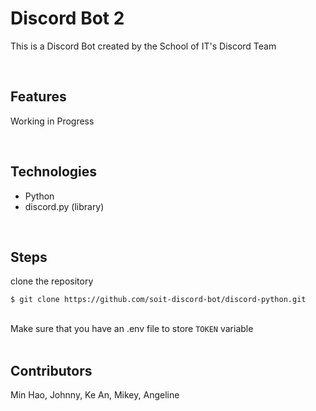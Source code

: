 # Discord Bot 2
This is a Discord Bot created by the School of IT's Discord Team

<br>

## Features
Working in Progress

<br>

## Technologies
- Python
- discord.py (library)

<br>

## Steps
clone the repository

`$ git clone https://github.com/soit-discord-bot/discord-python.git`<br><br>


Make sure that you have an .env file to store `TOKEN` variable<br><br>


## Contributors
Min Hao, Johnny, Ke An, Mikey, Angeline
